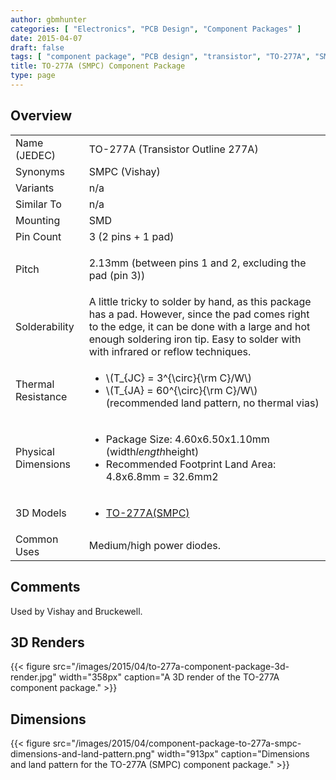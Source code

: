 ```yaml
---
author: gbmhunter
categories: [ "Electronics", "PCB Design", "Component Packages" ]
date: 2015-04-07
draft: false
tags: [ "component package", "PCB design", "transistor", "TO-277A", "SMPC" ]
title: TO-277A (SMPC) Component Package
type: page
---
```


## Overview

<table>
<tbody >
<tr >
<td >Name (JEDEC)</td>
<td >TO-277A (Transistor Outline 277A)</td>
</tr>
<tr >
<td >Synonyms</td>
<td >SMPC (Vishay)</td>
</tr>
<tr >
<td >Variants</td>
<td >n/a</td>
</tr>
<tr >
<td >Similar To</td>
<td >n/a</td>
</tr>
<tr >
<td >Mounting</td>
<td >SMD</td>
</tr>
<tr >

<td >Pin Count
</td>

<td >3 (2 pins + 1 pad)
</td>
</tr>
<tr >

<td >Pitch
</td>

<td >


2.13mm (between pins 1 and 2, excluding the pad (pin 3))

</td>
</tr>
<tr >

<td >Solderability
</td>

<td >A little tricky to solder by hand, as this package has a pad. However, since the pad comes right to the edge, it can be done with a large and hot enough soldering iron tip. Easy to solder with with infrared or reflow techniques.
</td>
</tr>
<tr >

<td >Thermal Resistance
</td>

<td >

<ul>
<li>\(T_{JC} = 3^{\circ}{\rm C}/W\)</li>
<li>\(T_{JA} = 60^{\circ}{\rm C}/W\) (recommended land pattern, no thermal vias)</li>
</ul>
</td>
</tr>
<tr >

<td >Physical Dimensions
</td>

<td >
<ul>
<li>Package Size: 4.60x6.50x1.10mm (width<em>length</em>height)</li>

<li>Recommended Footprint Land Area: 4.8x6.8mm = 32.6mm2</li>
</ul>
</td>
</tr>
<tr >

<td >3D Models
</td>

<td >

<ul>
<li><a href="http://www.3dcontentcentral.com/download-model.aspx?catalogid=171&amp;id=142982">TO-277A(SMPC)</a></li>
</ul>

</td>
</tr>
<tr >

<td >Common Uses
</td>

<td >Medium/high power diodes.


</td>
</tr>
</tbody>
</table>

## Comments

Used by Vishay and Bruckewell.

## 3D Renders

{{< figure src="/images/2015/04/to-277a-component-package-3d-render.jpg" width="358px" caption="A 3D render of the TO-277A component package."  >}}

##  Dimensions

{{< figure src="/images/2015/04/component-package-to-277a-smpc-dimensions-and-land-pattern.png" width="913px" caption="Dimensions and land pattern for the TO-277A (SMPC) component package."  >}}
